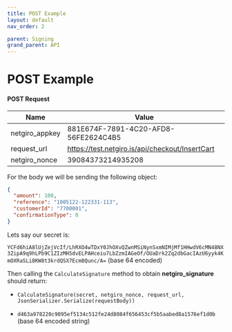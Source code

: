 ```yaml
---
title: POST Example
layout: default
nav_order: 2

parent: Signing
grand_parent: API
---
```


# POST Example
 
#### POST Request

| Name  | Value | 
| ------------- | ------------- |
|netgiro_appkey| 881E674F-7891-4C20-AFD8-56FE2624C4B5 |
|request_url| https://test.netgiro.is/api/checkout/InsertCart |
|netgiro_nonce| 39084373214935208 |

For the body we will be sending the following object:
```json
{
  "amount": 100,
  "reference": "1005122-122331-113",
  "customerId": "7700001",
  "confirmationType": 0
}
```

Lets say our secret is:

`YCFd6hiA8lUjZejVcIf/LhRXO4wTDxY0JhOXvQZwnMSiNynSxmNIMjMf1HHwdV6cMN48NX3ZipA9q9hLPb9C1ZIzMH5dvELPAHceiu7LbZzmIAGeOf/OUaDrk2Zq2dbGacIAzU6yyk4KmOXRaSLi8KW8t3krdQSX7Ecm8Qunc/A=` (base 64 encoded)

Then calling the `CalculateSignature` method to obtain **netgiro_signature** should return:

- `CalculateSignature(secret, netgiro_nonce, request_url, JsonSerializer.Serialize(requestBody))` 

- `d463a978220c9095ef5134c512fe24d8084f656453cf5b5aabed8a1576ef1d0b` (base 64 encoded string)